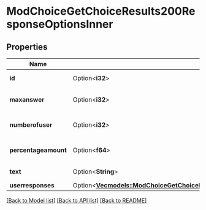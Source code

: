 # ModChoiceGetChoiceResults200ResponseOptionsInner

## Properties

Name | Type | Description | Notes
------------ | ------------- | ------------- | -------------
**id** | Option<**i32**> | choice instance id | [optional]
**maxanswer** | Option<**i32**> | maximum number of answers | [optional]
**numberofuser** | Option<**i32**> | number of users answers | [optional][default to null]
**percentageamount** | Option<**f64**> | percentage of users answers | [optional][default to null]
**text** | Option<**String**> | text of the choice | [optional]
**userresponses** | Option<[**Vec<models::ModChoiceGetChoiceResults200ResponseOptionsInnerUserresponsesInner>**](mod_choice_get_choice_results_200_response_options_inner_userresponses_inner.md)> |  | [optional]

[[Back to Model list]](../README.md#documentation-for-models) [[Back to API list]](../README.md#documentation-for-api-endpoints) [[Back to README]](../README.md)


